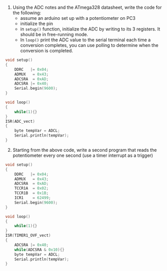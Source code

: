 1.  Using the ADC notes and the ATmega328 datasheet, write the code for the following:
    -   assume an arduino set up with a potentiometer on PC3
    -   initialize the pin
    -   in `setup()` function, initialize the ADC by writing to its 3 registers. It should be in free-running mode. 
    -   In `loop()` print the ADC value to the serial terminal each time a conversion completes, you can use polling to determine when the conversion is completed.

```c
void setup()
{
    DDRC   |= 0x04;
    ADMUX   = 0x43;
    ADCSRA  = 0xAD;
    ADCSRA |= 0x40;
    Serial.begin(9600);
}

void loop()
{
    while(1){}
}
ISR(ADC_vect)
{
    byte tempVar = ADCL;
    Serial.println(tempVar);
}
```



2.  Starting from the above code, write a second program that reads the potentiometer every one second (use a timer interrupt as a trigger)

```c
void setup()
{
    DDRC   |= 0x04;
    ADMUX   = 0x43;
    ADCSRA  = 0xAD;
    TCCR1A  = 0x02;
    TCCR1B  = 0x1B;
    ICR1    = 62499;
    Serial.begin(9600);
}

void loop()
{
    while(1){}
}
ISR(TIMER1_OVF_vect)
{
    ADCSRA |= 0x40;
    while(ADCSRA & 0x10){} 
    byte tempVar = ADCL;
    Serial.println(tempVar);
}
```

